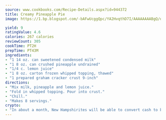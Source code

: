 ```yaml
---
source: www.cookbooks.com/Recipe-Details.aspx?id=944372
title: Creamy Pineapple Pie
image: https://1.bp.blogspot.com/-bAFwUcggQpc/YA2HvqthD7I/AAAAAAAABgQ/dGGityjUeSk5WIgvhJroHVt7XYoXF2qygCLcBGAsYHQ/s320/10.png

yield: 9
ratingValue: 4.6
calories: 267 calories
reviewCount: 305
cookTime: PT2H
prepTime: PT43M
ingredients:
- "1 14 oz. can sweetened condensed milk"
- "1 8 oz. can crushed pineapple undrained"
- "1/4 c. lemon juice"
- "1 8 oz. carton frozen whipped topping, thawed"
- "1 prepared graham cracker crust 9-inch"
directions:
- "Mix milk, pineapple and lemon juice."
- "Fold in whipped topping. Pour into crust."
- "Chill."
- "Makes 8 servings."
crypto:
- "In about a month, New Hampshirites will be able to convert cash to bitcoins via new bitcoin ATMs popping up in the state."
---
```

